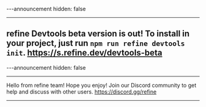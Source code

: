 ---announcement
hidden: false

---

refine Devtools beta version is out! To install in your project, just run `npm run refine devtools init`. https://s.refine.dev/devtools-beta
---

---announcement
hidden: false

---

Hello from refine team! Hope you enjoy! Join our Discord community to get help and discuss with other users. https://discord.gg/refine

---
